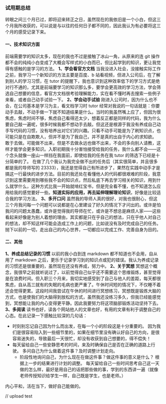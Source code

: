 ### 试用期总结

转眼之间三个月已过，即将迎来转正之日，虽然现在的我依旧是一个小白，但这三个月我所收获的，可以说是与以往的任何日子都不同的，因此我认为有必要将这三个月的感受记录下来。

#### 一、技术知识方面

前端需要学的知识太多，现在的我也不过是接触了冰山一角，从原来的连 git 操作都不会的纯纯小白变成了大概会写样式的小白而已，但比起学到的知识，更让我觉得有感触的是学习的方法。
**1、学会看官方文档**
当我没进入社会，没接触实际工作之前，我学习一个新知识的方法主要是百度、b 站看视频，但进入公司后，在了解到别人的学习习惯，在 tutor 的提醒下，我也意识到这种效率低下的学习方式是绝对行不通的，尤其是前端要学习的知识那么多，要学会更高效的学习方法，学会筛选自己想要的信息，看官方文档很考验理解能力，实在看不懂时再去搜索一些例子来看，或者自己动手试验一下。
**2、学会动手试验**
刚进入公司时，因为什么也不会，在公司基本是学习为主，看文档学习时 tutor 经常对我说的一句话就是：你要动手去敲，不动手做一下就不知道结果是什么。当时的我虽然嘴上应了，但因为很焦虑，焦虑时间不够，焦虑自己看得还太少，想着反正都是同样的代码，我为什么要自己敲一遍呢，很多时候我都不想动手去敲。但这还是根源于我没有养成自己动手写代码的习惯，没有培养出对它们的兴趣。只看不动手可能是为了刷知识点，也可能只是在自欺欺人，但并不是为了我自己，并不是真的出自于内心的求知欲。
敢于去做。可能做不出来，但是不去做永远也做不出来，不会的多向别人请教，这样才能学会更多知识。入职初期我十分害怕接受给我的任务，我什么都不会——这个念头就像一座山一样挡在我面前，即使给我的任务在我 tutor 的筛选下已经是十分简单的了。
在做了几个我认为我完全做不出的任务后（其实很简单，并且很多都是我的导师写的 23333），我还是觉得自己有所进步了，果然在实践中动手才是搞这一行最快的进步方法。目前的我还处在看懂他人的代码都很艰难的阶段，我意识到这里需要用到哪些我不会的知识点，然后私底下再去学习相关的知识，用到什么就学什么，这种方式比我一开始就啃红宝书，但是完全看不懂，也不知道怎么应用给我的感觉要好一些。**知道实际的应用，再去延伸理解理论知识**，好像是比较适合我的学习方法。
**3、多开口问**
虽然我的导师人真的很好，对我也很耐心，但这三个月我问每一个问题可以说都是在心里建设了好久的情况下才问出的。或许是怕我问的问题太愚蠢，或许是觉得我的导师在忙，或许是不想总是麻烦人家——这些看起来好像是为别人着想的理由，其实都是只在乎自己的想法，只在乎他人对自己的想法，却不知这样可能会造成工作上的问题，比如说没有及时完成自己的任务。抛下以前的一切，走出自己的内心世界，一切都应以完成工作、完善自身为目的。

#### 二、其他

**1、养成总结记录的习惯**
以前的我小白到连 markdown 都不知道也不会用，自从用了 markdown 之后，更乐于记录学习到的知识点或犯的错误。我认为养成记录的习惯还是很重要的，虽然现在还没有养成，努力中。
**2、关于冥想**
冥想这个概念，我很早之前就听说过了，以前觉得自己似乎还不需要这个思维锻炼，甚至觉得是在浪费时间。但入职三个月来，我切实地感受到了自己与他人的差距，每天都很焦虑，自从高三就有的失眠的毛病也更严重了。午休时间短的情况下，不仅睡不着还会觉得更累。这段时间我尝试在午休的时间进行冥想练习，冥想既是锻炼大脑的方式，也是使我们的大脑得到放松的方式，虽然我还没练习多久，但我已经能感觉到，冥想能让我的内心变得更平静。因此我要努力将这项脑部锻炼活动坚持下去。
**3、多阅读**
读书也好，读各个网站他人的文章也好，有用的文章有利于调整自己的心态。在此记录一下感触比较深的几句话：

- 时刻别忘记自己因为什么而出发，在每一个小的阶段这是十分重要的。
  因为我们是很容易陷入到一些细节里的，如果在细节里没有确认好自己的方向，是很容易迷失的，导致最后一天很忙，却没有收获到自己想要的，得不偿失！
- 每天留给自己一些安静思考的时间，来及时确保自己是否在正确的道路上行驶。
  多问自己为什么做着这件事？及时调整计划走向。
  - 阶段性地询问自己，为什么现在在做这件事？做这件事的意义是什么？
    根据上一步的结果进行计划的调整。
    每天留给自己一些时间思考自己这一天做的怎么样，最好是用自己的话把那些做的事，学到的东西讲一遍（就像老师传授知识给学生一样，自己既是学生，也是老师。）

内心平和，活在当下，做好自己能做的。

// upload test
